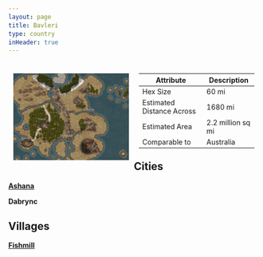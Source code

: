 ```yaml
---
layout: page
title: Bavleri
type: country
inHeader: true
---
```


<div style="float: left; width: 50%;">
<div style="padding: 10px">

![Map of bavleri](Bavleri.jpg "Map of Bavleri")

</div>
</div>
<div style="float: right; width: 50%;">
<div style="padding: 10px">

| Attribute | Description |
| --- | ----- |
| Hex Size | 60 mi |
| Estimated Distance Across | 1680 mi |
| Estimated Area | 2.2 million sq mi |
| Comparable to | Australia |


</div>
</div>

## Cities

[**Ashana**](Tuulsa/Ashana/Ashana)

**Dabrync**

## Villages

[**Fishmill**](Tuulsa/Fishmill/Fishmill)